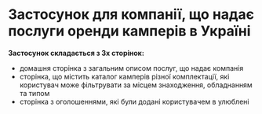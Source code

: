 # Застосунок для компанії, що надає послуги оренди камперів в Україні

**Застосунок складається з 3х сторінок:**

- домашня сторінка з загальним описом послуг, що надає компанія
- сторінка, що містить каталог камперів різної комплектації, які користувач може
  фільтрувати за місцем знаходження, обладнанням та типом
- сторінка з оголошеннями, які були додані користувачем в улюблені
